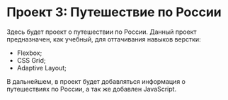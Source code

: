 # Проект 3: Путешествие по России


Здесь будет проект о путешествии по России.
Данный проект предназначен, как учебный, для оттачивания навыков верстки:
- Flexbox;
- CSS Grid;
- Adaptive Layout;

В дальнейшем, в проект будет добавляться информация о путешествиях по России, а так же добавлен JavaScript.
